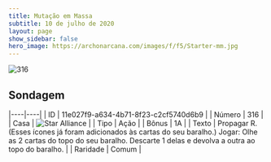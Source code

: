 ```yaml
---
title: Mutação em Massa
subtitle: 10 de julho de 2020
layout: page
show_sidebar: false
hero_image: https://archonarcana.com/images/f/f5/Starter-mm.jpg
---
```


![316](https://cdn.keyforgegame.com/media/card_front/pt/479_316_9F56R8Q5V7CW_pt.png)

## Sondagem

|----|----|
| ID | 11e027f9-a634-4b71-8f23-c2cf5740d6b9 |
| Número | 316 |
| Casa | ![Star Alliance](https://archonarcana.com/images/thumb/7/7d/Star_Alliance.png/22px-Star_Alliance.png "Aliança Estelar") |
| Tipo | Ação |
| Bônus | 1A |
| Texto | Propagar R. (Esses ícones já foram adicionados às cartas do seu baralho.) Jogar: Olhe as 2 cartas do topo do seu baralho. Descarte 1 delas e devolva a outra ao topo do baralho. |
| Raridade | Comum |
